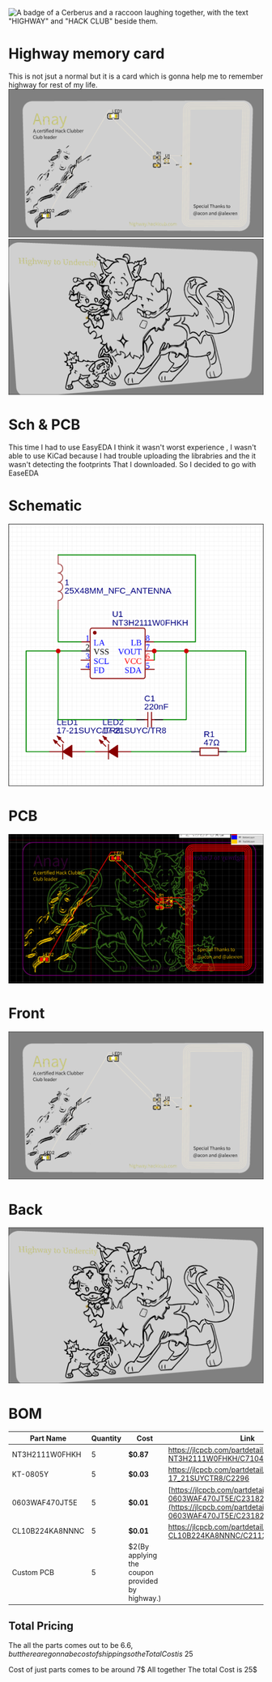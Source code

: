 ![A badge of a Cerberus and a raccoon laughing together, with the text "HIGHWAY" and "HACK CLUB" beside them.](https://hc-cdn.hel1.your-objectstorage.com/s/v3/0bbcca68ffa3845300bb76940f8ad91fd53d2d68_06-30-2025-1618.png)

# Highway memory card
This is not jsut a normal but it is a card which is gonna help me to remember highway for rest of my life.
![](/images/3Dfront.png)
![](/images/3Dback.png)


# Sch & PCB
This time I had to use EasyEDA I think it wasn't worst experience , I wasn't able to use KiCad because I had trouble uploading the librabries and the it wasn't detecting the footprints That I downloaded. So I decided to go with EaseEDA

#  Schematic
![](/images/sch_1.png)

# PCB
![](/images/PCB.png)

# Front
![](/images/3Dfront.png)

# Back
![](/images/3Dback.png)


# BOM
|Part Name|Quantity|Cost|Link|
|-|-|-|-|
|NT3H2111W0FHKH|5|**$0.87**|https://jlcpcb.com/partdetail/NxpSemicon-NT3H2111W0FHKH/C710403|
|KT-0805Y|5|**$0.03**|https://jlcpcb.com/partdetail/Hubei_KentoElec-17_21SUYCTR8/C2296|
|0603WAF470JT5E|5|**$0.01**|[https://jlcpcb.com/partdetail/23909-0603WAF470JT5E/C23182](https://jlcpcb.com/partdetail/23909-0603WAF470JT5E/C23182)|
|CL10B224KA8NNNC|5|**$0.01**|https://jlcpcb.com/partdetail/21832-CL10B224KA8NNNC/C21120|
|Custom PCB|5|$2(By applying the coupon provided by highway.)|

## Total Pricing

The all the parts comes out to be $6.6, but there are gonna be cost of shipping so the Total Cost is ~$25


Cost of just parts comes to be around 7$
All together The total Cost is 25$
